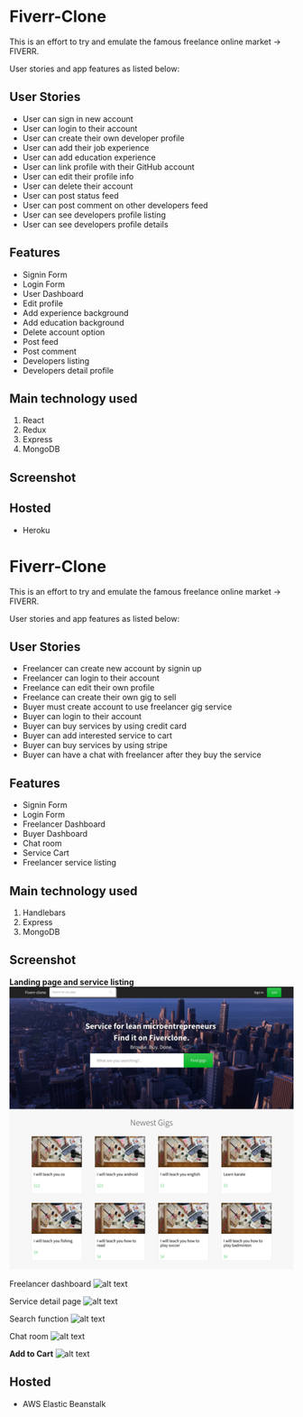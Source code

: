 # Fiverr-Clone
This is an effort to try and emulate the famous freelance online market -> FIVERR.

User stories and app features as listed below:

## User Stories
* User can sign in new account
* User can login to their account
* User can create their own developer profile 
* User can add their job experience
* User can add education experience
* User can link profile with their GitHub account
* User can edit their profile info
* User can delete their account
* User can post status feed
* User can post comment on other developers feed
* User can see developers profile listing
* User can see developers profile details


## Features
* Signin Form
* Login Form
* User Dashboard 
* Edit profile 
* Add experience background 
* Add education background
* Delete account option
* Post feed
* Post comment
* Developers listing
* Developers detail profile


## Main technology used
1. React
2. Redux
3. Express
4. MongoDB

## Screenshot



## Hosted 
* Heroku

# Fiverr-Clone
This is an effort to try and emulate the famous freelance online market -> FIVERR.

User stories and app features as listed below:

## User Stories
* Freelancer can create new account by signin up
* Freelancer can login to their account
* Freelance can edit their own profile 
* Freelance can create their own gig to sell
* Buyer must create account to use freelancer gig service
* Buyer can login to their account
* Buyer can buy services by using credit card
* Buyer can add interested service to cart 
* Buyer can buy services by using stripe 
* Buyer can have a chat with freelancer after they buy the service

## Features
* Signin Form
* Login Form
* Freelancer Dashboard 
* Buyer Dashboard
* Chat room
* Service Cart
* Freelancer service listing

## Main technology used
1. Handlebars
2. Express
3. MongoDB

## Screenshot

**Landing page and service listing**
![alt text](/public/img/screencapture-fiver-clone-v1-ap-northeast-1-elasticbeanstalk-2019-02-03-03_33_55.png)

Freelancer dashboard
![alt text](/public/css/screencapture-fiver-clone-v1-ap-northeast-1-elasticbeanstalk-users-5c15e30dbc6e6f0c4613a7bd-manage_orders-2019-02-03-03_35_40.png)

Service detail page
![alt text](/public/css/screencapture-fiver-clone-v1-ap-northeast-1-elasticbeanstalk-service_detail-5c15e400bc6e6f0c4613a7be-2019-02-03-03_34_50.png)

Search function
![alt text](/public/css/screencapture-fiver-clone-v1-ap-northeast-1-elasticbeanstalk-search-2019-02-03-03_38_15.png)

Chat room
![alt text](/public/css/screencapture-fiver-clone-v1-ap-northeast-1-elasticbeanstalk-users-5c15e30dbc6e6f0c4613a7bd-orders-5c174a568122ab17d88dd014-2019-02-03-03_35_56.png)

**Add to Cart**
![alt text](/public/css/screencapture-fiver-clone-v1-ap-northeast-1-elasticbeanstalk-checkout-process_cart-2019-02-03-03_36_30.png)

## Hosted 
* AWS Elastic Beanstalk


